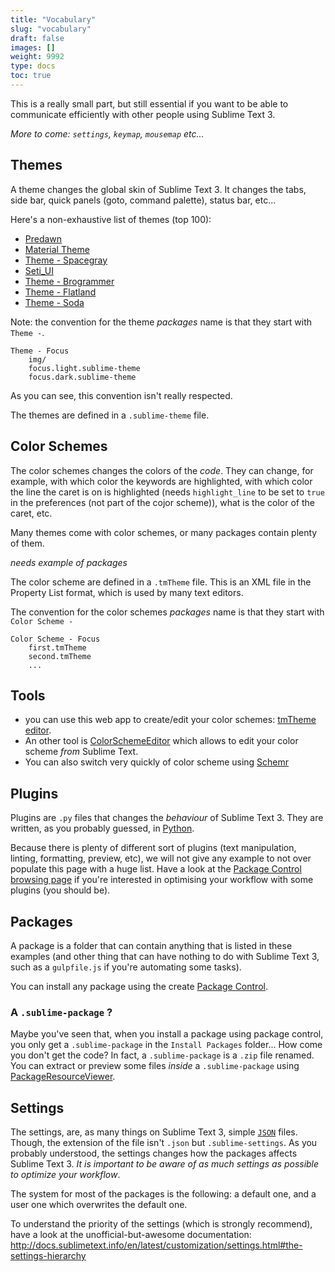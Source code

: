 ```yaml
---
title: "Vocabulary"
slug: "vocabulary"
draft: false
images: []
weight: 9992
type: docs
toc: true
---
```


This is a really small part, but still essential if you want to be able to communicate efficiently with other people using Sublime Text 3. 

*More to come: `settings`, `keymap`, `mousemap` etc...*

## Themes
A theme changes the global skin of Sublime Text 3. It changes the tabs, side bar, quick panels (goto, command palette), status bar, etc...

Here's a non-exhaustive list of themes (top 100):

- [Predawn](https://packagecontrol.io/packages/Predawn)
- [Material Theme](https://packagecontrol.io/packages/Material%20Theme)
- [Theme - Spacegray](https://packagecontrol.io/packages/Theme%20-%20Spacegray)
- [Seti_UI](https://packagecontrol.io/packages/Seti_UI)
- [Theme - Brogrammer](https://packagecontrol.io/packages/Theme%20-%20Brogrammer)
- [Theme - Flatland](https://packagecontrol.io/packages/Theme%20-%20Flatland)
- [Theme - Soda](https://packagecontrol.io/packages/Theme%20-%20Soda)

Note: the convention for the theme *packages* name is that they start with `Theme -`. 

```
Theme - Focus
    img/
    focus.light.sublime-theme
    focus.dark.sublime-theme
```

As you can see, this convention isn't really respected.

The themes are defined in a `.sublime-theme` file.

## Color Schemes
The color schemes changes the colors of the *code*. They can change, for example, with which color the keywords are highlighted, with which color the line the caret is on is highlighted (needs `highlight_line` to be set to `true` in the preferences (not part of the cojor scheme)), what is the color of the caret, etc.

Many themes come with color schemes, or many packages contain plenty of them.

*needs example of packages*

The color scheme are defined in a `.tmTheme` file. This is an XML file in the Property List format, which is used by many text editors.

The convention for the color schemes *packages* name is that they start with `Color Scheme -`

```
Color Scheme - Focus
    first.tmTheme
    second.tmTheme
    ...
```

## Tools

- you can use this web app to create/edit your color schemes: [tmTheme editor](http://tmtheme-editor.herokuapp.com/#!/editor/theme/Monokai).
- An other tool is [ColorSchemeEditor](https://packagecontrol.io/packages/ColorSchemeEditor) which allows to edit your color scheme *from* Sublime Text.
- You can also switch very quickly of color scheme using [Schemr](https://packagecontrol.io/packages/Schemr)




## Plugins
Plugins are `.py` files that changes the *behaviour* of Sublime Text 3. They are written, as you probably guessed, in [Python](https://www.python.org/). 

Because there is plenty of different sort of plugins (text manipulation, linting, formatting, preview, etc), we will not give any example to not over populate this page with a huge list. Have a look at the [Package Control browsing page](https://packagecontrol.io/browse) if you're interested in optimising your workflow with some plugins (you should be).


## Packages
A package is a folder that can contain anything that is listed in these examples (and other thing that can have nothing to do with Sublime Text 3, such as a `gulpfile.js` if you're automating some tasks). 

You can install any package using the create [Package Control](https://packagecontrol.io).

### A `.sublime-package` ?

Maybe you've seen that, when you install a package using package control, you only get a `.sublime-package` in the `Install Packages` folder... How come you don't get the code? In fact, a `.sublime-package` is a `.zip` file renamed. You can extract or preview some files *inside* a `.sublime-package` using [PackageResourceViewer](https://packagecontrol.io/packages/PackageResourceViewer).



## Settings
The settings, are, as many things on Sublime Text 3, simple [`JSON`](http://json.org/) files. Though, the extension of the file isn't `.json` but `.sublime-settings`. As you probably understood, the settings changes how the packages affects Sublime Text 3. *It is important to be aware of as much settings as possible to optimize your workflow*.

The system for most of the packages is the following: a default one, and a user one which overwrites the default one.

To understand the priority of the settings (which is strongly recommend), have a look at the unofficial-but-awesome documentation: <http://docs.sublimetext.info/en/latest/customization/settings.html#the-settings-hierarchy>


